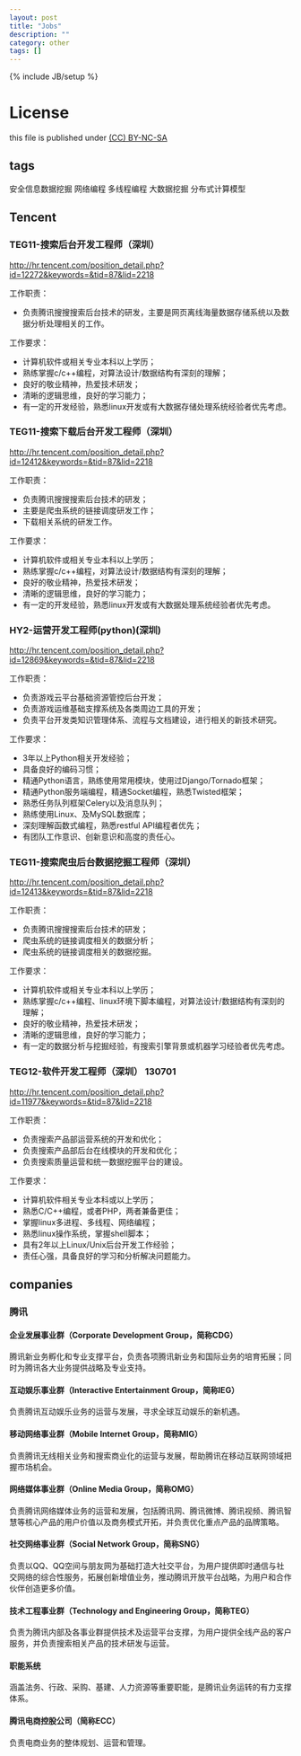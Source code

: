 ```yaml
---
layout: post
title: "Jobs"
description: ""
category: other
tags: []
---
```

{% include JB/setup %}
# License
this file is published under [(CC) BY-NC-SA](http://creativecommons.org/licenses/by-nc-sa/3.0/)

## tags
安全信息数据挖掘
网络编程
多线程编程
大数据挖掘
分布式计算模型

## Tencent
### TEG11-搜索后台开发工程师（深圳）
http://hr.tencent.com/position_detail.php?id=12272&keywords=&tid=87&lid=2218

工作职责：

* 负责腾讯搜搜搜索后台技术的研发，主要是网页离线海量数据存储系统以及数据分析处理相关的工作。

工作要求：

* 计算机软件或相关专业本科以上学历；
* 熟练掌握c/c++编程，对算法设计/数据结构有深刻的理解；
* 良好的敬业精神，热爱技术研发；
* 清晰的逻辑思维，良好的学习能力；
* 有一定的开发经验，熟悉linux开发或有大数据存储处理系统经验者优先考虑。

### TEG11-搜索下载后台开发工程师（深圳）
http://hr.tencent.com/position_detail.php?id=12412&keywords=&tid=87&lid=2218

工作职责：

* 负责腾讯搜搜搜索后台技术的研发；
* 主要是爬虫系统的链接调度研发工作；
* 下载相关系统的研发工作。

工作要求：

* 计算机软件或相关专业本科以上学历；
* 熟练掌握c/c++编程，对算法设计/数据结构有深刻的理解；
* 良好的敬业精神，热爱技术研发；
* 清晰的逻辑思维，良好的学习能力；
* 有一定的开发经验，熟悉linux开发或有大数据处理系统经验者优先考虑。

### HY2-运营开发工程师(python)(深圳)
http://hr.tencent.com/position_detail.php?id=12869&keywords=&tid=87&lid=2218

工作职责：

* 负责游戏云平台基础资源管控后台开发；
* 负责游戏运维基础支撑系统及各类周边工具的开发；
* 负责平台开发类知识管理体系、流程与文档建设，进行相关的新技术研究。

工作要求：

* 3年以上Python相关开发经验；
* 具备良好的编码习惯；
* 精通Python语言，熟练使用常用模块，使用过Django/Tornado框架；
* 精通Python服务端编程，精通Socket编程，熟悉Twisted框架；
* 熟悉任务队列框架Celery以及消息队列；
* 熟练使用Linux、及MySQL数据库；
* 深刻理解函数式编程，熟悉restful API编程者优先；
* 有团队工作意识、创新意识和高度的责任心。

### TEG11-搜索爬虫后台数据挖掘工程师（深圳）
http://hr.tencent.com/position_detail.php?id=12413&keywords=&tid=87&lid=2218

工作职责：

* 负责腾讯搜搜搜索后台技术的研发；
* 爬虫系统的链接调度相关的数据分析；
* 爬虫系统的链接调度相关的数据挖掘。

工作要求：

* 计算机软件或相关专业本科以上学历；
* 熟练掌握c/c++编程、linux环境下脚本编程，对算法设计/数据结构有深刻的理解；
* 良好的敬业精神，热爱技术研发；
* 清晰的逻辑思维，良好的学习能力；
* 有一定的数据分析与挖掘经验，有搜索引擎背景或机器学习经验者优先考虑。

### TEG12-软件开发工程师（深圳） 130701
http://hr.tencent.com/position_detail.php?id=11977&keywords=&tid=87&lid=2218

工作职责：

* 负责搜索产品部运营系统的开发和优化；
* 负责搜索产品部后台在线模块的开发和优化；
* 负责搜索质量运营和统一数据挖掘平台的建设。

工作要求：

* 计算机软件相关专业本科或以上学历；
* 熟悉C/C++编程，或者PHP，两者兼备更佳；
* 掌握linux多进程、多线程、网络编程；
* 熟悉linux操作系统，掌握shell脚本；
* 具有2年以上Linux/Unix后台开发工作经验；
* 责任心强，具备良好的学习和分析解决问题能力。

## companies
### 腾讯
#### 企业发展事业群（Corporate Development Group，简称CDG）
腾讯新业务孵化和专业支撑平台，负责各项腾讯新业务和国际业务的培育拓展；同时为腾讯各大业务提供战略及专业支持。

#### 互动娱乐事业群（Interactive Entertainment Group，简称IEG）
负责腾讯互动娱乐业务的运营与发展，寻求全球互动娱乐的新机遇。

#### 移动网络事业群（Mobile Internet Group，简称MIG）
负责腾讯无线相关业务和搜索商业化的运营与发展，帮助腾讯在移动互联网领域把握市场机会。

#### 网络媒体事业群（Online Media Group，简称OMG）
负责腾讯网络媒体业务的运营和发展，包括腾讯网、腾讯微博、腾讯视频、腾讯智慧等核心产品的用户价值以及商务模式开拓，并负责优化重点产品的品牌策略。

#### 社交网络事业群（Social Network Group，简称SNG）
负责以QQ、QQ空间与朋友网为基础打造大社交平台，为用户提供即时通信与社交网络的综合性服务，拓展创新增值业务，推动腾讯开放平台战略，为用户和合作伙伴创造更多价值。

#### 技术工程事业群（Technology and Engineering Group，简称TEG）
负责为腾讯内部及各事业群提供技术及运营平台支撑，为用户提供全线产品的客户服务，并负责搜索相关产品的技术研发与运营。

#### 职能系统
涵盖法务、行政、采购、基建、人力资源等重要职能，是腾讯业务运转的有力支撑体系。

#### 腾讯电商控股公司（简称ECC）
负责电商业务的整体规划、运营和管理。
